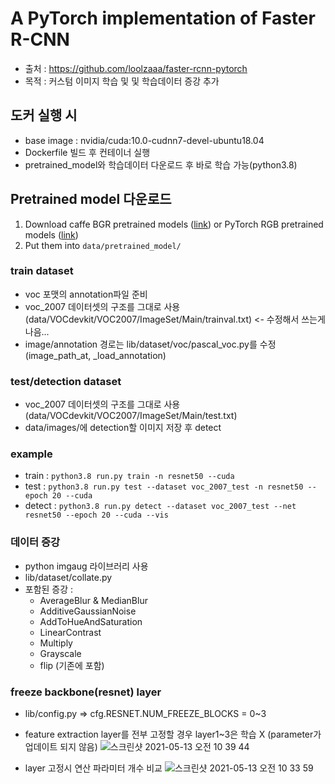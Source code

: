 # A PyTorch implementation of Faster R-CNN
* 출처 : https://github.com/loolzaaa/faster-rcnn-pytorch
* 목적 : 커스텀 이미지 학습 및 및 학습데이터 증강 추가


## 도커 실행 시
* base image : nvidia/cuda:10.0-cudnn7-devel-ubuntu18.04
* Dockerfile 빌드 후 컨테이너 실행
* pretrained_model와 학습데이터 다운로드 후 바로 학습 가능(python3.8)

## Pretrained model 다운로드
1. Download caffe BGR pretrained models ([link](https://drive.google.com/open?id=1n2hWpTEWe3LwfOYq0VUslok-EmdqrMQP)) or PyTorch RGB pretrained models ([link](https://drive.google.com/drive/folders/1P4Q9jtsMB9C47l7imseK5JlTpgMX1pFh?usp=sharing))
2. Put them into `data/pretrained_model/`

### train dataset
* voc 포맷의 annotation파일 준비
* voc_2007 데이터셋의 구조를 그대로 사용(data/VOCdevkit/VOC2007/ImageSet/Main/trainval.txt) <- 수정해서 쓰는게 나음...
* image/annotation 경로는 lib/dataset/voc/pascal_voc.py를 수정 (image_path_at, _load_annotation)

### test/detection dataset
* voc_2007 데이터셋의 구조를 그대로 사용(data/VOCdevkit/VOC2007/ImageSet/Main/test.txt)
* data/images/에 detection할 이미지 저장 후 detect

### example
* train : ```python3.8 run.py train -n resnet50 --cuda```
* test : ```python3.8 run.py test --dataset voc_2007_test -n resnet50 --epoch 20 --cuda```
* detect : ```python3.8 run.py detect --dataset voc_2007_test --net resnet50 --epoch 20 --cuda --vis```

### 데이터 증강
* python imgaug 라이브러리 사용
* lib/dataset/collate.py
* 포함된 증강 :
  + AverageBlur & MedianBlur
  + AdditiveGaussianNoise
  + AddToHueAndSaturation
  + LinearContrast
  + Multiply
  + Grayscale
  + flip (기존에 포함)

### freeze backbone(resnet) layer
* lib/config.py => cfg.RESNET.NUM_FREEZE_BLOCKS = 0~3
* feature extraction layer를 전부 고정할 경우 layer1~3은 학습 X (parameter가 업데이트 되지 않음)
![스크린샷 2021-05-13 오전 10 39 44](https://user-images.githubusercontent.com/84064361/118065215-925f6d00-b3d7-11eb-9010-e5bdf9def750.png)

* layer 고정시 연산 파라미터 개수 비교
![스크린샷 2021-05-13 오전 10 33 59](https://user-images.githubusercontent.com/84064361/118064836-c4bc9a80-b3d6-11eb-8ac2-aa39b4c36255.png)






